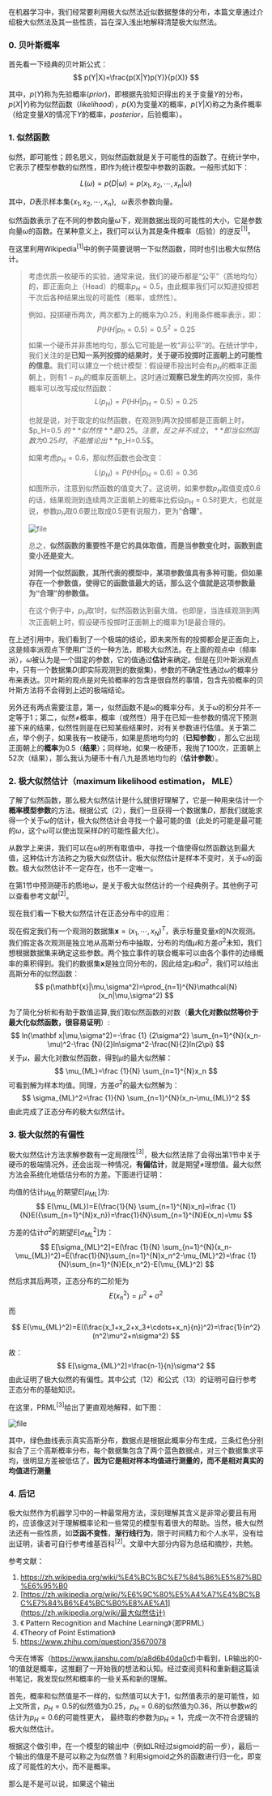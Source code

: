 在机器学习中，我们经常要利用极大似然法近似数据整体的分布，本篇文章通过介绍极大似然法及其一些性质，旨在深入浅出地解释清楚极大似然法。


### 0. 贝叶斯概率 ###
首先看一下经典的贝叶斯公式：
$$
p(Y|X)=\frac{p(X|Y)p(Y)}{p(X)}
$$

其中，$p(Y)$称为先验概率($prior$)，即根据先验知识得出的关于变量$Y$的分布，$p(X|Y)$称为似然函数（$likelihood$），$p(X)$为变量$X$的概率，$p(Y|X)$称之为条件概率（给定变量$X$的情况下$Y$的概率，$posterior$，后验概率）。



### 1. 似然函数 ###
似然，即可能性；顾名思义，则似然函数就是关于可能性的函数了。在统计学中，它表示了模型参数的似然性，即作为统计模型中参数的函数。一般形式如下：

$$
L(\omega)=p(D | \omega) = p(x_1, x_2, \cdots ,x_n| \omega)
$$

其中，$D$表示样本集$\{x_1,x_2,\cdots, x_n\}$,    &ensp;$\omega$表示参数向量。

似然函数表示了在不同的参数向量$\omega$下，观测数据出现的可能性的大小，它是参数向量$\omega$的函数。在某种意义上，我们可以认为其是条件概率（后验）的逆反$^{[1]}$。

在这里利用Wikipedia$^{[1]}$中的例子简要说明一下似然函数，同时也引出极大似然估计。

> 考虑优质一枚硬币的实验，通常来说，我们的硬币都是“公平”（质地均匀）的，即正面向上（Head）的概率$p_H=0.5$，由此概率我们可以知道投掷若干次后各种结果出现的可能性（概率，或然性）。
>
> 例如，投掷硬币两次，两次都为上的概率为0.25，利用条件概率表示，即：
> $$
> P(HH|p_h=0.5)=0.5^2=0.25
> $$
> 如果一个硬币并非质地均匀，那么它可能是一枚“非公平”的。在统计学中，我们关注的是**已知一系列投掷的结果时，关于硬币投掷时正面朝上的可能性的信息**。我们可以建立一个统计模型：假设硬币投出时会有$p_H$的概率正面朝上，则有$1-p_H$的概率反面朝上。这时通过**观察已发生的**两次投掷，条件概率可以改写成似然函数：
> $$
> L(p_H)=P(HH|p_H=0.5)=0.25
> $$
>
> 也就是说，对于取定的似然函数，在观测到两次投掷都是正面朝上时，$p_H=0.5 $的**似然性**是0.25。注意，反之并不成立，**即当似然函数为0.25时，不能推论出**$p_H=0.5$。
>
> 如果考虑$p_H=0.6$，那似然函数也会改变：
> $$
> L(p_H)=P(HH|p_H=0.6)=0.36
> $$
> 如图所示，注意到似然函数的值变大了。这说明，如果参数$p_H$取值变成0.6的话，结果观测到连续两次正面朝上的概率比假设$p_H=0.5$时更大，也就是说，参数$p_H$取0.6要比取成0.5更有说服力，更为"**合理**"。
>
>    ![file](https://graph.baidu.com/resource/212b5377520752999418201570981904.png)
>
> 总之，**似然函数的重要性不是它的具体取值，而是当参数变化时，函数到底变小还是变大**。
>
> **对同一个似然函数，其所代表的模型中，某项参数值具有多种可能，但如果存在一个参数值，使得它的函数值最大的话，那么这个值就是这项参数最为“合理”的参数值。**
>
> 在这个例子中，$p_H$取1时，似然函数达到最大值。也即是，当连续观测到两次正面朝上时，假设硬币投掷时正面朝上的概率为1是最合理的。

在上述引用中，我们看到了一个极端的结论，即未来所有的投掷都会是正面向上，这是频率派观点下使用广泛的一种方法，即极大似然法。在上面的观点中（频率派），$\omega$被认为是一个固定的参数，它的值通过**估计**来确定。但是在贝叶斯派观点中，只有一个数据集$D$(即实际观测到的数据集)，参数的不确定性通过$\omega$的概率分布来表达。贝叶斯的观点是对先验概率的包含是很自然的事情，包含先验概率的贝叶斯方法将不会得到上述的极端结论。

另外还有两点需要注意，第一，似然函数不是$\omega$的概率分布，关于$\omega$的积分并不一定等于1；第二，似然$\ne$概率，概率（或然性）用于在已知一些参数的情况下预测接下来的结果，似然性则是在已知某些结果时，对有关参数进行估值。关于第二点，举个例子，如果我有一枚硬币，如果是质地均匀的（**已知参数**），那么它出现正面朝上的**概率**为0.5（**结果**）；同样地，如果一枚硬币，我抛了100次，正面朝上52次（结果），那么我认为硬币十有八九是质地均匀的（**估计参数**）。

### 2. 极大似然估计（maximum likelihood estimation， MLE） ###

了解了似然函数，那么极大似然估计是什么就很好理解了，它是一种用来估计一个**概率模型参数**的方法。根据公式（2），我们一旦获得一个数据集$D$，那我们就能求得一个关于$\omega$的估计，极大似然估计会寻找一个最可能的值（此处的可能是最可能的$\omega$，这个$\omega$可以使出现采样$D$的可能性最大化）。

从数学上来讲，我们可以在$\omega$的所有取值中，寻找一个值使得似然函数达到最大值，这种估计方法称之为极大似然估计。极大似然估计是样本不变时，关于$\omega$的函数。极大似然估计不一定存在，也不一定唯一。

在第1节中预测硬币的质地$\omega$，是关于极大似然估计的一个经典例子。其他例子可以查看参考文献$^{[2]}$。

现在我们看一下极大似然估计在正态分布中的应用：

现在假定我们有一个观测的数据集$\mathbf{x}=(x_1,\cdots,x_N)^T$，表示标量变量$x$的N次观测。我们假定各次观测是独立地从高斯分布中抽取，分布的均值$\mu$和方差$\sigma^2$未知，我们想根据数据集来确定这些参数。两个独立事件的联合概率可以由各个事件的边缘概率的乘积得到。我们的数据集$\mathbf{x}$是独立同分布的，因此给定$\mu$和$\sigma^2$，我们可以给出高斯分布的似然函数：
$$
p(\mathbf{x}|\mu,\sigma^2)=\prod_{n=1}^{N}\mathcal{N}(x_n|\mu,\sigma^2)
$$

为了简化分析和有助于数值运算,我们取似然函数的对数（**最大化对数似然等价于最大化似然函数，很容易证明**）:
$$
ln(\mathbf x|\mu,\sigma^2)=-\frac {1} {2\sigma^2} \sum_{n=1}^{N}(x_n-\mu)^2-\frac {N}{2}ln\sigma^2-\frac{N}{2}ln(2\pi)
$$
关于$\mu$，最大化对数似然函数，得到$\mu$的最大似然解：
$$
\mu_{ML}=\frac {1}{N} \sum_{n=1}^{N}x_n
$$
可看到解为样本均值。同理，方差$\sigma^2$的最大似然解为：
$$
\sigma_{ML}^2=\frac {1}{N} \sum_{n=1}^{N}(x_n-\mu_{ML})^2
$$
由此完成了正态分布的极大似然估计。

### 3. 极大似然的有偏性 ###

极大似然估计方法求解参数有一定局限性$^{[3]}$，极大似然法除了会得出第1节中关于硬币的极端情况外，还会出现一种情况，**有偏估计**，就是期望$\ne$理想值。最大似然方法会系统化地低估分布的方差。下面进行证明：

均值的估计$\mu_{ML}$的期望$E[\mu_{ML}]$为:
$$
E(\mu_{ML})=E(\frac{1}{N} \sum_{n=1}^{N}x_n)=\frac {1}{N}E({\sum_{n=1}^{N}x_n})=\frac{1}{N}\sum_{n=1}^{N}E(x_n)=\mu
$$


方差的估计$\sigma^2$的期望$E[\sigma_{ML}^2]$为：
$$
E[\sigma_{ML}^2]=E(\frac {1}{N} \sum_{n=1}^{N}(x_n-\mu_{ML})^2)=E(\frac{1}{N}\sum_{n=1}^{N}x_n^2-\mu_{ML}^2)=\frac {1}{N}\sum_{n=1}^{N}E(x_n^2)-E(\mu_{ML}^2)
$$

然后求其后两项，正态分布的二阶矩为
$$
E(x_n^2)=\mu^2+\sigma^2
$$
而

$$
E(\mu_{ML}^2)=E((\frac{x_1+x_2+x_3+\cdots+x_n}{n})^2)=\frac{1}{n^2}(n^2\mu^2+n\sigma^2)
$$

故：
$$
E[\sigma_{ML}^2]=\frac{n-1}{n}\sigma^2
$$
由此证明了极大似然的有偏性。其中公式（12）和公式（13）的证明可自行参考正态分布的基础知识。

在这里，PRML$^{[3]}$给出了更直观地解释，如下图：

![file](https://graph.baidu.com/resource/212822a64806c8660d2bf01570981921.png)

其中，绿色曲线表示真实高斯分布，数据点是根据此概率分布生成，三条红色分别拟合了三个高斯概率分布，每个数据集包含了两个蓝色数据点，对三个数据集求平均，很明显方差被低估了。**因为它是相对样本均值进行测量的，而不是相对真实的均值进行测量**

### 4. 后记

极大似然作为机器学习中的一种最常用方法，深刻理解其含义是非常必要且有用的，应该像这对于理解概率论和一些常见的模型有着很大的帮助。当然，极大似然法还有一些性质，如**泛函不变性**，**渐行线行为**，限于时间精力和个人水平，没有给出证明，读者可自行参考维基百科$^{[2]}$。文章中大部分内容为总结和摘抄，共勉。



参考文献：

1. https://zh.wikipedia.org/wiki/%E4%BC%BC%E7%84%B6%E5%87%BD%E6%95%B0
2.  [https://zh.wikipedia.org/wiki/%E6%9C%80%E5%A4%A7%E4%BC%BC%E7%84%B6%E4%BC%B0%E8%AE%A1](https://zh.wikipedia.org/wiki/最大似然估计) 
3. 《 Pattern Recognition and Machine Learning》（即PRML）
4. 《Theory of Point Estimation》
6. https://www.zhihu.com/question/35670078





今天在博客（https://www.jianshu.com/p/a8d6b40da0cf)中看到，LR输出的0-1的值就是概率，这推翻了一开始我的想法和认知。经过查阅资料和重新翻这篇读书笔记，我发现似然和概率的一些关系和新的理解。

首先，概率和似然值是不一样的，似然值可以大于1，似然值表示的是可能性，如上文所言，$p_H=0.5$的似然值为0.25，$p_H=0.6$的似然值为0.36，所以参数$w$的估计为$p_H=0.6$的可能性更大， 最终取的参数为$p_H=1$，完成一次不符合逻辑的极大似然估计。

根据这个做引申，在一个模型的输出中（例如LR经过sigmoid的前一步），最后一个输出的值是不是可以称之为似然值？利用sigmoid之外的函数进行归一化，即变成了可能性的大小，而不是概率。

那么是不是可以说，如果这个输出